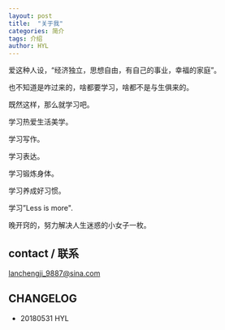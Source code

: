 ```yaml
---
layout: post
title:  "关于我"
categories: 简介
tags: 介绍
author: HYL
---
```


爱这种人设，“经济独立，思想自由，有自己的事业，幸福的家庭”。

也不知道是咋过来的，啥都要学习，啥都不是与生俱来的。

既然这样，那么就学习吧。

学习热爱生活美学。

学习写作。

学习表达。

学习锻炼身体。

学习养成好习惯。

学习”Less is more".

晚开窍的，努力解决人生迷惑的小女子一枚。

## contact / 联系

lanchengji_9887@sina.com

## CHANGELOG

- 20180531 HYL
